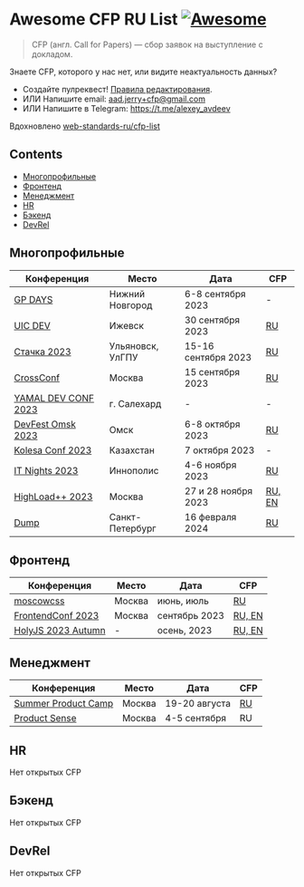 # Awesome CFP RU List [![Awesome](https://awesome.re/badge.svg)](https://awesome.re)

> CFP (англ. Call for Papers) — сбор заявок на выступление с докладом.

Знаете CFP, которого у нас нет, или видите неактуальность данных?

- Создайте пулреквест! [Правила редактирования](CONTRIBUTING.md).
- ИЛИ Напишите email: aad.jerry+cfp@gmail.com
- ИЛИ Напишите в Telegram: https://t.me/alexey_avdeev

Вдохновлено [web-standards-ru/cfp-list](https://github.com/web-standards-ru/cfp-list)

## Contents

- [Многопрофильные](#многопрофильные)
- [Фронтенд](#фронтенд)
- [Менеджмент](#менеджмент)
- [HR](#hr)
- [Бэкенд](#бэкенд)
- [DevRel](#devrel)

## Многопрофильные

| Конференция                                        | Место            | Дата                | CFP                                                                                                       |
| -------------------------------------------------- | ---------------- | ------------------- | --------------------------------------------------------------------------------------------------------- |
| [GP DAYS](https://gpdays.globus-ltd.ru/)           | Нижний Новгород  | 6-8 сентября 2023   | -                                                                                                         |
| [UIC DEV](https://uic.dev/)                        | Ижевск           | 30 сентября 2023    | [RU](https://docs.google.com/forms/d/e/1FAIpQLScEVXS0mrGdiYip5GgBI6xZoaaz1n0uDsqQXZBqTIPYl6NbKw/viewform) |
| [Стачка 2023](https://nastachku.ru/)               | Ульяновск, УлГПУ | 15-16 сентября 2023 | [RU](https://nastachku.ru/lectures-new)                                                                   |
| [CrossConf](https://crossconf.com/)                | Москва           | 15 сентября 2023    | [RU](https://docs.google.com/forms/d/e/1FAIpQLScT6BtkfnUi1HT_LKPHrJ-kdYLIuX1Gd2W8yvBKSfR2hVfoDg/viewform) |
| [YAMAL DEV CONF 2023](https://yamal.dev/conf/2023) | г. Салехард      | -                   | -                                                                                                         |
| [DevFest Omsk 2023](https://www.devfestomsk.ru/)   | Омск             | 6-8 октября 2023    | [RU](https://forms.yandex.ru/cloud/63fcd62850569043a9319aee/)                                             |
| [Kolesa Conf 2023](https://kolesa-conf.kz/)        | Казахстан        | 7 октября 2023      | -                                                                                                         |
| [IT Nights 2023](https://highload.ru/moscow/2023)  | Иннополис        | 4-6 ноября 2023     | [RU](https://it-nights.ru/#rec488136427)                                                                  |
| [HighLoad++ 2023](https://highload.ru/moscow/2023) | Москва           | 27 и 28 ноября 2023 | [RU, EN](https://conf.ontico.ru/lectures/propose?conference=hl2023-moscow)                                |
| [Dump](http://dump-spb.ru/)                        | Санкт-Петербург  | 16 февраля 2024     | [RU](http://dump-spb.ru/for_speakers)                                                                     |

## Фронтенд

| Конференция                                              | Место  | Дата          | CFP                                                                        |
| -------------------------------------------------------- | ------ | ------------- | -------------------------------------------------------------------------- |
| [moscowcss](https://vk.com/css_moscow)                   | Москва | июнь, июль    | [RU](https://clc.to/moscowcss_cfp)                                         |
| [FrontendConf 2023](https://frontendconf.ru/moscow/2023) | Москва | сентябрь 2023 | [RU, EN](https://conf.ontico.ru/lectures/propose?conference=fc2023-moscow) |
| [HolyJS 2023 Autumn](https://holyjs.ru/)                 | -      | осень, 2023   | [RU, EN](https://holyjs.ru/callforpapers/)                                 |

## Менеджмент

| Конференция                                    | Место  | Дата          | CFP                                                                        |
| ---------------------------------------------- | ------ | ------------- | -------------------------------------------------------------------------- |
| [Summer Product Camp](https://productcamp.ru/) | Москва | 19-20 августа | [RU](https://form.typeform.com/to/hyDAdO1J?typeform-source=productcamp.ru) |
| [Product Sense](https://productsense.io)       | Москва | 4-5 сентября  | RU                                                                         |

## HR

Нет открытых CFP

## Бэкенд

Нет открытых CFP

## DevRel

Нет открытых CFP
